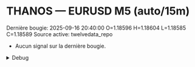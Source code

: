 # THANOS — EURUSD M5 (auto/15m)
Dernière bougie: 2025-09-16 20:40:00  O=1.18596  H=1.18604  L=1.18585  C=1.18589
Source active: twelvedata_repo

- Aucun signal sur la dernière bougie.

<details><summary>Debug</summary>

- TD_API_KEY manquant.

</details>